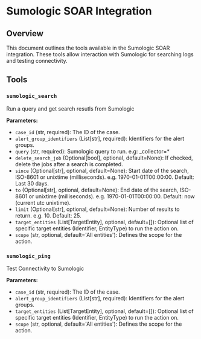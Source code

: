 # Sumologic SOAR Integration

## Overview
This document outlines the tools available in the Sumologic SOAR integration. These tools allow interaction with Sumologic for searching logs and testing connectivity.

## Tools

### `sumologic_search`
Run a query and get search resutls from Sumologic

**Parameters:**
*   `case_id` (str, required): The ID of the case.
*   `alert_group_identifiers` (List[str], required): Identifiers for the alert groups.
*   `query` (str, required): Sumologic query to run. e.g: _collector=*
*   `delete_search_job` (Optional[bool], optional, default=None): If checked, delete the jobs after a search is completed.
*   `since` (Optional[str], optional, default=None): Start date of the search, ISO-8601 or unixtime (milliseconds). e.g. 1970-01-01T00:00:00. Default: Last 30 days.
*   `to` (Optional[str], optional, default=None): End date of the search, ISO-8601 or unixtime (milliseconds). e.g. 1970-01-01T00:00:00. Default: now (current utc unixtime).
*   `limit` (Optional[str], optional, default=None): Number of results to return. e.g. 10. Default: 25.
*   `target_entities` (List[TargetEntity], optional, default=[]): Optional list of specific target entities (Identifier, EntityType) to run the action on.
*   `scope` (str, optional, default='All entities'): Defines the scope for the action.

### `sumologic_ping`
Test Connectivity to Sumologic

**Parameters:**
*   `case_id` (str, required): The ID of the case.
*   `alert_group_identifiers` (List[str], required): Identifiers for the alert groups.
*   `target_entities` (List[TargetEntity], optional, default=[]): Optional list of specific target entities (Identifier, EntityType) to run the action on.
*   `scope` (str, optional, default='All entities'): Defines the scope for the action.
